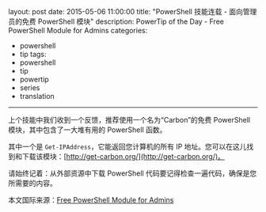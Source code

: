 layout: post
date: 2015-05-06 11:00:00
title: "PowerShell 技能连载 - 面向管理员的免费 PowerShell 模块"
description: PowerTip of the Day - Free PowerShell Module for Admins
categories:
- powershell
- tip
tags:
- powershell
- tip
- powertip
- series
- translation
---
上个技能中我们收到一个反馈，推荐使用一个名为“Carbon”的免费 PowerShell 模块，其中包含了一大堆有用的 PowerShell 函数。

其中一个是 `Get-IPAddress`，它能返回您计算机的所有 IP 地址。您可以在这儿找到和下载该模块：[http://get-carbon.org/](http://get-carbon.org/)。

请始终记着：从外部资源中下载 PowerShell 代码要记得检查一遍代码，确保是您所需要的内容。

<!--more-->
本文国际来源：[Free PowerShell Module for Admins](http://community.idera.com/powershell/powertips/b/tips/posts/free-powershell-module-for-admins)
